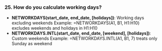### 25. **How do you calculate working days?**

- **NETWORKDAYS(start_date, end_date, [holidays])**: Working days excluding weekends
Example: =NETWORKDAYS(A1, B1, H1:H10) excludes weekends and holidays in H1:H10
- **NETWORKDAYS.INTL(start_date, end_date, [weekend], [holidays])**: Custom weekends
Example: =NETWORKDAYS.INTL(A1, B1, 7) treats only Sunday as weekend
